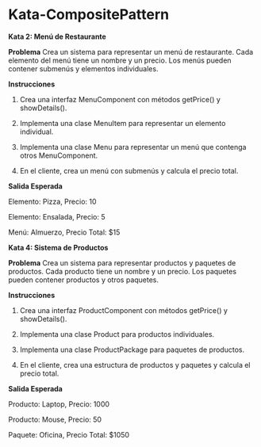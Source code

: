 # Kata-CompositePattern

**Kata 2: Menú de Restaurante**

**Problema**
Crea un sistema para representar un menú de restaurante. Cada elemento del menú tiene un nombre y un precio. Los menús pueden contener submenús y elementos individuales.

**Instrucciones**

1. Crea una interfaz MenuComponent con métodos getPrice() y showDetails().

2. Implementa una clase MenuItem para representar un elemento individual.

3. Implementa una clase Menu para representar un menú que contenga otros MenuComponent.

4. En el cliente, crea un menú con submenús y calcula el precio total.


**Salida Esperada**

Elemento: Pizza, Precio: 10

Elemento: Ensalada, Precio: 5 

Menú: Almuerzo, Precio Total: $15



**Kata 4: Sistema de Productos**

**Problema**
Crea un sistema para representar productos y paquetes de productos. Cada producto tiene un nombre y un precio. Los paquetes pueden contener productos y otros paquetes.

**Instrucciones**

1. Crea una interfaz ProductComponent con métodos getPrice() y showDetails().

2. Implementa una clase Product para productos individuales.

3. Implementa una clase ProductPackage para paquetes de productos.

4. En el cliente, crea una estructura de productos y paquetes y calcula el precio total.


**Salida Esperada**

Producto: Laptop, Precio: 1000

Producto: Mouse, Precio: 50

Paquete: Oficina, Precio Total: $1050
